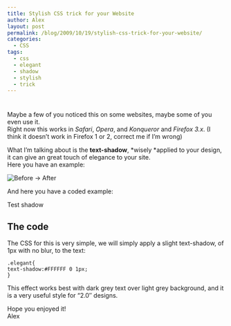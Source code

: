```yaml
---
title: Stylish CSS trick for your Website
author: Alex
layout: post
permalink: /blog/2009/10/19/stylish-css-trick-for-your-website/
categories:
  - CSS
tags:
  - css
  - elegant
  - shadow
  - stylish
  - trick
---
```

# 

Maybe a few of you noticed this on some websites, maybe some of you even use it.  
Right now this works in *Safari*, *Opera*, and *Konqueror* and *Firefox 3.x*. (I think it doesn’t work in Firefox 1 or 2, correct me if I’m wrong)

What I’m talking about is the **text-shadow**, *wisely *applied to your design, it can give an great touch of elegance to your site.  
Here you have an example:

![Before -> After][1]

And here you have a coded example:

 [1]: http://urbanoalvarez.es/blog/wp-content/uploads/2009/10/bef-aft.gif "Before -> After"

Test shadow

## The code

The CSS for this is very simple, we will simply apply a slight text-shadow, of 1px with no blur, to the text:

    .elegant{
    text-shadow:#FFFFFF 0 1px;
    }
    

This effect works best with dark grey text over light grey background, and it is a very useful style for “2.0″ designs.

Hope you enjoyed it!  
Alex